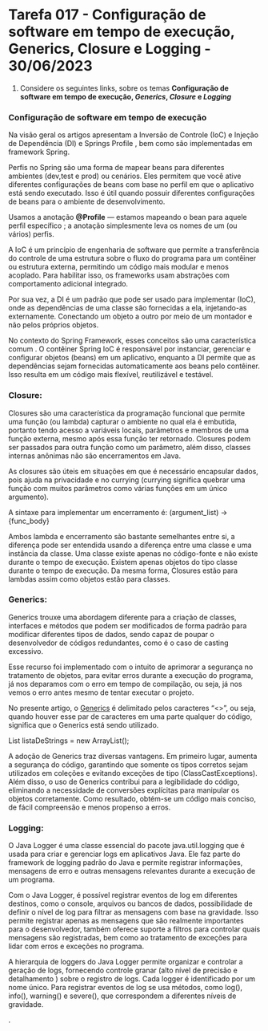 
# Tarefa 017 - Configuração de software em tempo de execução, Generics, Closure e Logging - 30/06/2023

  
1. Considere os seguintes links, sobre os temas **Configuração de software em tempo de execução, _Generics_, _Closure_ e _Logging_**

### Configuração de software em tempo de execução
Na visão geral os artigos apresentam a Inversão de Controle (IoC) e Injeção de Dependência (DI) e Springs Profile , bem como são implementadas em framework Spring.

Perfis no Spring são uma forma de mapear beans para diferentes ambientes (dev,test e prod) ou cenários. Eles permitem que você ative diferentes configurações de beans com base no perfil em que o aplicativo está sendo executado. Isso é útil quando possuir diferentes configurações de beans para o ambiente de desenvolvimento.

Usamos a anotação __@Profile__ — estamos mapeando o bean para aquele perfil específico ; a anotação simplesmente leva os nomes de um (ou vários) perfis.

A IoC é um princípio de engenharia de software que permite a transferência do controle de uma estrutura sobre o fluxo do programa para um contêiner ou estrutura externa, permitindo um código mais modular e menos acoplado. Para habilitar isso, os frameworks usam abstrações com comportamento adicional integrado.
  
Por sua vez, a DI é um padrão que pode ser usado para implementar (IoC), onde as dependências de uma classe são fornecidas a ela, injetando-as externamente. Conectando um objeto a outro por meio de um montador e não pelos próprios objetos.

No contexto do Spring Framework, esses conceitos são uma característica comum . O contêiner Spring IoC é responsável por instanciar, gerenciar e configurar objetos (beans) em um aplicativo, enquanto a DI permite que as dependências sejam fornecidas automaticamente aos beans pelo contêiner. Isso resulta em um código mais flexível, reutilizável e testável.

###  Closure:

Closures são uma característica da programação funcional que permite uma função (ou lambda) capturar o ambiente no qual ela é embutida, portanto tendo acesso a variáveis locais, parâmetros e membros de uma função externa, mesmo após essa função ter retornado. Closures podem ser passados ​​para outra função como um parâmetro, além disso, classes internas anônimas não são encerramentos em Java.

As closures são úteis em situações em que é necessário encapsular dados, pois ajuda na privacidade e no currying (currying significa quebrar uma função com muitos parâmetros como várias funções em um único argumento).

A sintaxe para implementar um encerramento é: (argument_list) -> {func_body}

Ambos lambda e encerramento são bastante semelhantes entre si, a diferença pode ser entendida usando a diferença entre uma classe e uma instância da classe. Uma classe existe apenas no código-fonte e não existe durante o tempo de execução. Existem apenas objetos do tipo classe durante o tempo de execução. Da mesma forma, Closures estão para lambdas assim como objetos estão para classes.

### Generics:
 Generics trouxe uma abordagem diferente para a criação de classes, interfaces e métodos que podem ser modificados de forma padrão para modificar diferentes tipos de dados, sendo capaz de poupar o desenvolvedor de códigos redundantes, como é o caso de casting excessivo.

Esse recurso foi implementado com o intuito de aprimorar a segurança no tratamento de objetos, para evitar erros durante a execução do programa, já nos deparamos com o erro em tempo de compilação, ou seja, já nos vemos o erro antes mesmo de tentar executar o projeto.

No presente artigo, o [Generics](http://www.devmedia.com.br/usando-generics-em-java/28981) é delimitado pelos caracteres “<>”, ou seja, quando houver esse par de caracteres em uma parte qualquer do código, significa que o Generics está sendo utilizado.

List<String> listaDeStrings = new ArrayList<String>();  

A adoção de Generics traz diversas vantagens. Em primeiro lugar, aumenta a segurança do código, garantindo que somente os tipos corretos sejam utilizados em coleções e evitando exceções de tipo (ClassCastExceptions). Além disso, o uso de Generics contribui para a legibilidade do código, eliminando a necessidade de conversões explícitas para manipular os objetos corretamente. Como resultado, obtém-se um código mais conciso, de fácil compreensão e menos propenso a erros.

### Logging:

O Java Logger é uma classe essencial do pacote java.util.logging que é usada para criar e gerenciar logs em aplicativos Java. Ele faz parte do framework de logging padrão do Java e permite registrar informações, mensagens de erro e outras mensagens relevantes durante a execução de um programa.

Com o Java Logger, é possível registrar eventos de log em diferentes destinos, como o console, arquivos ou bancos de dados, possibilidade de definir o nível de log para filtrar as mensagens com base na gravidade. Isso permite registrar apenas as mensagens que são realmente importantes para o desenvolvedor, também oferece suporte a filtros para controlar quais mensagens são registradas, bem como ao tratamento de exceções para lidar com erros e exceções no programa. 

A hierarquia de loggers do Java Logger permite organizar e controlar a geração de logs, fornecendo controle granar (alto nível de precisão e detalhamento ) sobre o registro de logs. Cada logger é identificado por um nome único. Para registrar eventos de log se usa métodos, como log(), info(), warning() e severe(), que correspondem a diferentes níveis de gravidade.

  

.